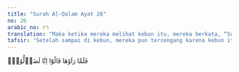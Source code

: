 ```yaml
---
title: "Surah Al-Qalam Ayat 26"
no: 26
arabic_no: ٢٦
translation: "Maka ketika mereka melihat kebun itu, mereka berkata, “Sungguh, kita ini benar-benar orang-orang yang sesat,"
tafsir: "Setelah sampai di kebun, mereka pun tercengang karena kebun itu telah musnah dan habis terbakar. Mereka mengira bahwa yang terbakar itu bukan kebun mereka, karena kebun mereka yang dipenuhi tanaman-tanaman yang subur dan buahnya lebat, telah waktunya untuk dipetik."
---
```

فَلَمَّا رَاَوْهَا قَالُوْٓا اِنَّا لَضَاۤلُّوْنَۙ